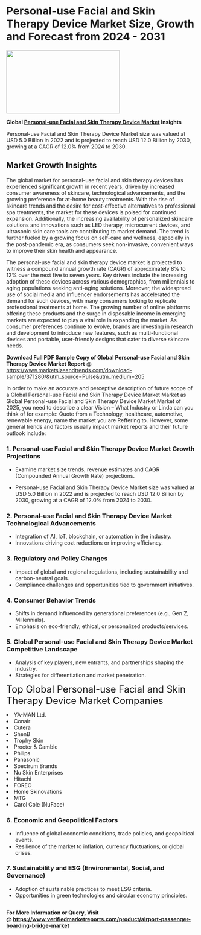 <H1>Personal-use Facial and Skin Therapy Device Market Size, Growth and Forecast from 2024 - 2031</H1><img class="aligncenter size-medium wp-image-584254" src="https://thirdeyenews.in/wp-content/uploads/2024/09/Global-Market-Research-300x168.jpeg" alt="" width="300" height="168" /><p><strong>Global&nbsp;<a href="https://www.marketsizeandtrends.com/download-sample/371280/&amp;utm_source=Pulse&amp;utm_medium=205">Personal-use Facial and Skin Therapy Device Market</a> Insights</strong></p><p>Personal-use Facial and Skin Therapy Device Market size was valued at USD 5.0 Billion in 2022 and is projected to reach USD 12.0 Billion by 2030, growing at a CAGR of 12.0% from 2024 to 2030.</p><p><h2>Market Growth Insights</h2> <p>The global market for personal-use facial and skin therapy devices has experienced significant growth in recent years, driven by increased consumer awareness of skincare, technological advancements, and the growing preference for at-home beauty treatments. With the rise of skincare trends and the desire for cost-effective alternatives to professional spa treatments, the market for these devices is poised for continued expansion. Additionally, the increasing availability of personalized skincare solutions and innovations such as LED therapy, microcurrent devices, and ultrasonic skin care tools are contributing to market demand. The trend is further fueled by a growing focus on self-care and wellness, especially in the post-pandemic era, as consumers seek non-invasive, convenient ways to improve their skin health and appearance. </p> <p>The personal-use facial and skin therapy device market is projected to witness a compound annual growth rate (CAGR) of approximately 8% to 12% over the next five to seven years. Key drivers include the increasing adoption of these devices across various demographics, from millennials to aging populations seeking anti-aging solutions. Moreover, the widespread use of social media and influencer endorsements has accelerated the demand for such devices, with many consumers looking to replicate professional treatments at home. The growing number of online platforms offering these products and the surge in disposable income in emerging markets are expected to play a vital role in expanding the market. As consumer preferences continue to evolve, brands are investing in research and development to introduce new features, such as multi-functional devices and portable, user-friendly designs that cater to diverse skincare needs. </p><p><span class=""><strong>Download Full PDF Sample Copy of Global Personal-use Facial and Skin Therapy Device Market Report</strong> @ <a href="https://www.marketsizeandtrends.com/download-sample/371280/&amp;utm_source=Pulse&amp;utm_medium=205" target="_blank">https://www.marketsizeandtrends.com/download-sample/371280/&amp;utm_source=Pulse&amp;utm_medium=205</a></span></p><p>In order to make an accurate and perceptive description of future scope of a Global&nbsp;Personal-use Facial and Skin Therapy Device Market Market as Global&nbsp;Personal-use Facial and Skin Therapy Device Market Market of 2025, you need to describe a clear Vision &ndash; What Industry or Linda can you think of for example: Quote from a Technology, healthcare, automotive, renewable energy, name the market you are Reffering to. However, some general trends and factors usually impact market reports and their future outlook include:</p><h3>1.&nbsp;<strong>Personal-use Facial and Skin Therapy Device Market Growth Projections</strong></h3><ul><li>Examine market size trends, revenue estimates and CAGR (Compounded Annual Growth Rate) projections.</li><li><p>Personal-use Facial and Skin Therapy Device Market size was valued at USD 5.0 Billion in 2022 and is projected to reach USD 12.0 Billion by 2030, growing at a CAGR of 12.0% from 2024 to 2030.</p></li></ul><h3>2.&nbsp;<strong>Personal-use Facial and Skin Therapy Device Market Technological Advancements</strong></h3><ul><li>Integration of AI, IoT, blockchain, or automation in the industry.</li><li>Innovations driving cost reductions or improving efficiency.</li></ul><h3>3.&nbsp;<strong>Regulatory and Policy Changes</strong></h3><ul><li>Impact of global and regional regulations, including sustainability and carbon-neutral goals.</li><li>Compliance challenges and opportunities tied to government initiatives.</li></ul><h3>4.&nbsp;<strong>Consumer Behavior Trends</strong></h3><ul><li>Shifts in demand influenced by generational preferences (e.g., Gen Z, Millennials).</li><li>Emphasis on eco-friendly, ethical, or personalized products/services.</li></ul><h3>5.&nbsp;<strong>Global Personal-use Facial and Skin Therapy Device Market Competitive Landscape</strong></h3><ul><li>Analysis of key players, new entrants, and partnerships shaping the industry.</li><li>Strategies for differentiation and market penetration.</li></ul><p data-pm-slice="1 1 []"><span style="color: inherit; font-family: inherit; font-size: 25px;">Top Global Personal-use Facial and Skin Therapy Device Market Companies</span></p><div class="" data-test-id=""><p><li>YA-MAN Ltd.</li><li> Conair</li><li> Cutera</li><li> ShenB</li><li> Trophy Skin</li><li> Procter & Gamble</li><li> Philips</li><li> Panasonic</li><li> Spectrum Brands</li><li> Nu Skin Enterprises</li><li> Hitachi</li><li> FOREO</li><li> Home Skinovations</li><li> MTG</li><li> Carol Cole (NuFace)</li></p></div><h3>6.&nbsp;<strong>Economic and Geopolitical Factors</strong></h3><ul><li>Influence of global economic conditions, trade policies, and geopolitical events.</li><li>Resilience of the market to inflation, currency fluctuations, or global crises.</li></ul><h3>7.&nbsp;<strong>Sustainability and ESG (Environmental, Social, and Governance)</strong></h3><ul><li>Adoption of sustainable practices to meet ESG criteria.</li><li>Opportunities in green technologies and circular economy principles.</li></ul><h2><strong style="font-size: 14px;">For More Information or Query, Visit @&nbsp;</strong><a style="background-color: #ffffff; font-size: 14px;" href="https://www.marketsizeandtrends.com/report/personal-use-facial-and-skin-therapy-device-market/" target="_blank">https://www.verifiedmarketreports.com/product/airport-passenger-boarding-bridge-market</a></h2>
